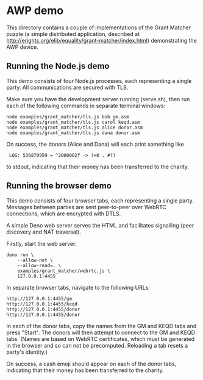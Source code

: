 # AWP demo

This directory contains a couple of implementations of the Grant Matcher puzzle
(a simple distributed application, described at
http://erights.org/elib/equality/grant-matcher/index.html) demonstrating the
AWP device.

## Running the Node.js demo

This demo consists of four Node.js processes, each representing a single party.
All communications are secured with TLS.

Make sure you have the development server running (serve.sh), then run each
of the following commands in separate terminal windows:

    node examples/grant_matcher/tls.js bob gm.asm
    node examples/grant_matcher/tls.js carol keqd.asm
    node examples/grant_matcher/tls.js alice donor.asm
    node examples/grant_matcher/tls.js dana donor.asm

On success, the donors (Alice and Dana) will each print something like

     LOG: 536870959 = ^2000002f -> (+0 . #?)

to stdout, indicating that their money has been transferred to the charity.

## Running the browser demo

This demo consists of four browser tabs, each representing a single party.
Messages between parties are sent peer-to-peer over WebRTC connections, which
are encrypted with DTLS.

A simple Deno web server serves the HTML and facilitates signalling
(peer discovery and NAT traversal).

Firstly, start the web server:

    deno run \
        --allow-net \
        --allow-read=. \
        examples/grant_matcher/webrtc.js \
        127.0.0.1:4455

In separate browser tabs, navigate to the following URLs:

    http://127.0.0.1:4455/gm
    http://127.0.0.1:4455/keqd
    http://127.0.0.1:4455/donor
    http://127.0.0.1:4455/donor

In each of the donor tabs, copy the names from the GM and KEQD tabs and
press "Start". The donors will then attempt to connect to the GM and KEQD
tabs. (Names are based on WebRTC certificates, which must be generated in the
browser and so can not be precomputed. Reloading a tab resets a party's
identity.)

On success, a cash emoji should appear on each of the donor tabs, indicating
that their money has been transferred to the charity.
